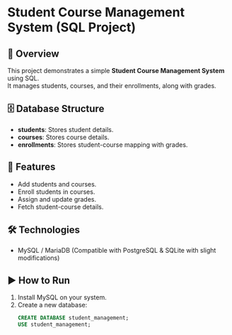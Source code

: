 # Student Course Management System (SQL Project)

## 📌 Overview
This project demonstrates a simple **Student Course Management System** using SQL.  
It manages students, courses, and their enrollments, along with grades.

## 🗄 Database Structure
- **students**: Stores student details.
- **courses**: Stores course details.
- **enrollments**: Stores student-course mapping with grades.

## 🚀 Features
- Add students and courses.
- Enroll students in courses.
- Assign and update grades.
- Fetch student-course details.

## 🛠 Technologies
- MySQL / MariaDB (Compatible with PostgreSQL & SQLite with slight modifications)

## ▶️ How to Run
1. Install MySQL on your system.
2. Create a new database:
   ```sql
   CREATE DATABASE student_management;
   USE student_management;
